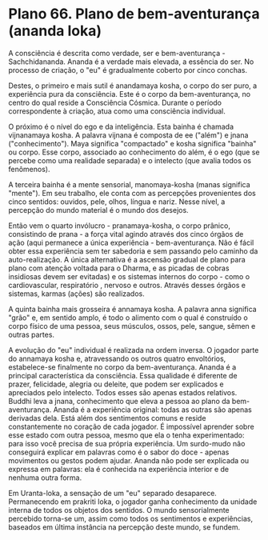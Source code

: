 # Plano 66. Plano de bem-aventurança (ananda loka)

A consciência é descrita como verdade, ser e bem-aventurança - Sachchidananda. Ananda é a verdade mais elevada, a essência do ser. No processo de criação, o "eu" é gradualmente coberto por cinco conchas.

Destes, o primeiro e mais sutil é anandamaya kosha, o corpo do ser puro, a experiência pura da consciência. Este é o corpo da bem-aventurança, no centro do qual reside a Consciência Cósmica. Durante o período correspondente à criação, atua como uma consciência individual.

O próximo é o nível do ego e da inteligência. Esta bainha é chamada vijnanamaya kosha. A palavra vijnana é composta de ee ("além") e jnana ("conhecimento"). Maya significa "compactado" e kosha significa "bainha" ou corpo. Esse corpo, associado ao conhecimento do além, é o ego (que se percebe como uma realidade separada) e o intelecto (que avalia todos os fenômenos).

A terceira bainha é a mente sensorial, manomaya-kosha (manas significa "mente"). Em seu trabalho, ele conta com as percepções provenientes dos cinco sentidos: ouvidos, pele, olhos, língua e nariz. Nesse nível, a percepção do mundo material é o mundo dos desejos.

Então vem o quarto invólucro - pranamaya-kosha, o corpo prânico, consistindo de prana - a força vital agindo através dos cinco órgãos de ação (aqui permanece a única experiência - bem-aventurança. Não é fácil obter essa experiência sem ter sabedoria e sem passando pelo caminho da auto-realização. A única alternativa é a ascensão gradual de plano para plano com atenção voltada para o Dharma, e as picadas de cobras insidiosas devem ser evitadas) e os sistemas internos do corpo - como o cardiovascular, respiratório , nervoso e outros. Através desses órgãos e sistemas, karmas (ações) são realizados.

A quinta bainha mais grosseira é annamaya kosha. A palavra anna significa "grão" e, em sentido amplo, é todo o alimento com o qual é construído o corpo físico de uma pessoa, seus músculos, ossos, pele, sangue, sêmen e outras partes.

A evolução do "eu" individual é realizada na ordem inversa. O jogador parte do annamaya kosha e, atravessando os outros quatro envoltórios, estabelece-se finalmente no corpo da bem-aventurança. Ananda é a principal característica da consciência. Essa qualidade é diferente de prazer, felicidade, alegria ou deleite, que podem ser explicados e apreciados pelo intelecto. Todos esses são apenas estados relativos. Buddhi leva a jnana, conhecimento que eleva a pessoa ao plano da bem-aventurança. Ananda é a experiência original: todas as outras são apenas derivadas dela. Está além dos sentimentos comuns e reside constantemente no coração de cada jogador. É impossível aprender sobre esse estado com outra pessoa, mesmo que ela o tenha experimentado: para isso você precisa de sua própria experiência. Um surdo-mudo não conseguirá explicar em palavras como é o sabor do doce - apenas movimentos ou gestos podem ajudar. Ananda não pode ser explicada ou expressa em palavras: ela é conhecida na experiência interior e de nenhuma outra forma.

Em Uranta-loka, a sensação de um "eu" separado desaparece. Permanecendo em prakriti loka, o jogador ganha conhecimento da unidade interna de todos os objetos dos sentidos. O mundo sensorialmente percebido torna-se um, assim como todos os sentimentos e experiências, baseados em última instância na percepção deste mundo, se fundem.
